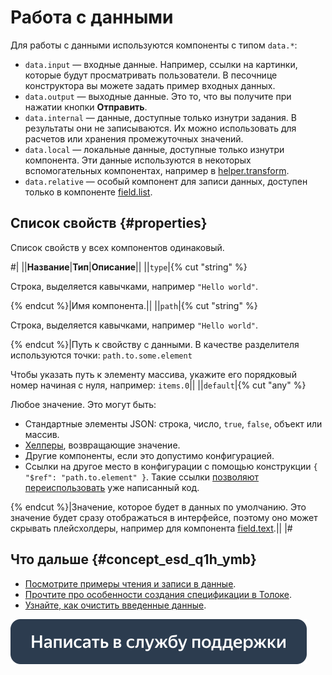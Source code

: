 # Работа с данными

Для работы с данными используются компоненты с типом `data.*`:

- `data.input` — входные данные. Например, ссылки на картинки, которые будут просматривать пользователи. В песочнице конструктора вы можете задать пример входных данных.
- `data.output` — выходные данные. Это то, что вы получите при нажатии кнопки **Отправить**.
- `data.internal` — данные, доступные только изнутри задания. В результаты они не записываются. Их можно использовать для расчетов или хранения промежуточных значений.
- `data.local` — локальные данные, доступные только изнутри компонента. Эти данные используются в некоторых вспомогательных компонентах, например в [helper.transform](../reference/helper.transform.md).
- `data.relative` — особый компонент для записи данных, доступен только в компоненте [field.list](../reference/field.list.md).


## Список свойств {#properties}

Список свойств у всех компонентов одинаковый.

#|
||**Название**|**Тип**|**Описание**||
||`type`|{% cut "string" %}

Cтрока, выделяется кавычками, например `"Hello world"`.

{% endcut %}|Имя компонента.||
||`path`|{% cut "string" %}

Cтрока, выделяется кавычками, например `"Hello world"`.

{% endcut %}|Путь к свойству с данными. В качестве разделителя используются точки: `path.to.some.element`

Чтобы указать путь к элементу массива, укажите его порядковый номер начиная с нуля, например: `items.0`||
||`default`|{% cut "any" %}

Любое значение. Это могут быть:
- Стандартные элементы JSON: строка, число, `true`, `false`, объект или массив.
- [Хелперы](../reference/helpers.md), возвращающие значение.
- Другие компоненты, если это допустимо конфигурацией.
- Ссылки на другое место в конфигурации с помощью конструкции `{ "$ref": "path.to.element" }`. Такие ссылки [позволяют переиспользовать](../best-practices/reuse.md) уже написанный код.

{% endcut %}|Значение, которое будет в данных по умолчанию.
Это значение будет сразу отображаться в интерфейсе, поэтому оно может скрывать плейсхолдеры, например для компонента [field.text](../reference/field.text.md).||
|#

## Что дальше {#concept_esd_q1h_ymb}

- [Посмотрите примеры чтения и записи в данные](input-output-data.md).
- [Прочтите про особенности создания спецификации в Толоке](create-specs.md).
- [Узнайте, как очистить введенные данные](clear-data.md).


[![](../_images/buttons/contact-support.svg)](../concepts/support.md)
